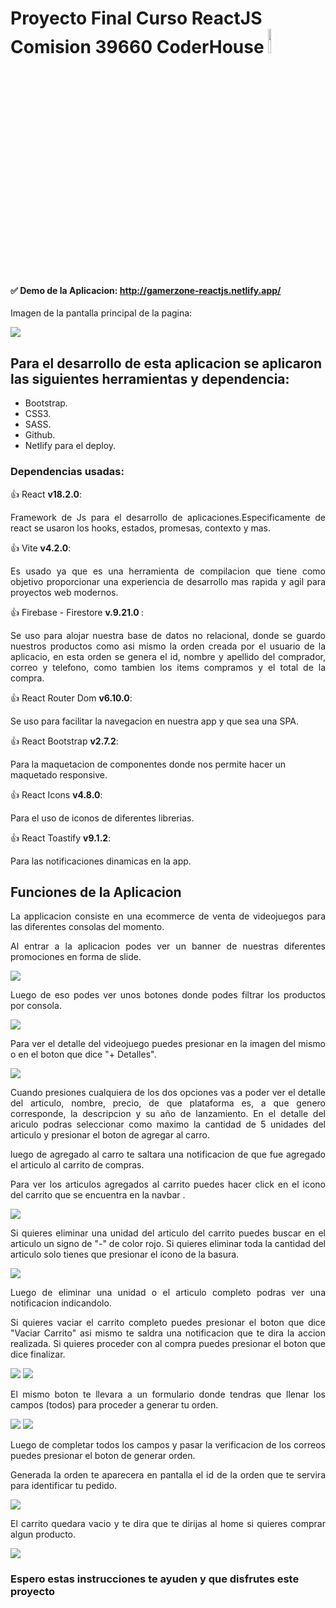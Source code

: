 <h1>Proyecto Final Curso ReactJS Comision 39660 CoderHouse <img src="public/react.jpg" width="10%"></h1>

<h4> ✅ Demo de la Aplicacion:  <a href="http://gamerzone-reactjs.netlify.app/"> http://gamerzone-reactjs.netlify.app/  </a></h4>

Imagen de la pantalla principal de la pagina:

<img src="public/main.png">

<h2> Para el desarrollo de esta aplicacion se aplicaron las siguientes herramientas y dependencia: </h2>

- Bootstrap.
- CSS3.
- SASS.
- Github.
- Netlify para el deploy.

### Dependencias usadas:

👍 React <strong>v18.2.0</strong>: <p align="justify">Framework de Js para el desarrollo de aplicaciones.Especificamente de react se usaron los hooks, estados, promesas, contexto y mas.</p>

👍 Vite <strong>v4.2.0</strong>: <p align="justify">Es usado ya que es una herramienta de compilacion que tiene como objetivo proporcionar una experiencia de desarrollo mas rapida y agil para proyectos web modernos.</p>

👍 Firebase - Firestore <strong> v.9.21.0 </strong>: <p align="justify"> Se uso para alojar nuestra base de datos no relacional, donde se guardo nuestros productos como asi mismo la orden creada por el usuario de la aplicacio, en esta orden se genera el id, nombre y apellido del comprador, correo y telefono, como tambien los items compramos y el total de la compra.</p>

👍 React Router Dom <strong>v6.10.0</strong>: <p align="justify">Se uso para facilitar la navegacion en nuestra app y que sea una SPA.</p>

👍 React Bootstrap <strong>v2.7.2</strong>: <p>Para la maquetacion de componentes donde nos permite hacer un maquetado responsive.</p>

👍 React Icons <strong>v4.8.0</strong>: <p align="justify">Para el uso de iconos de diferentes librerias.</p>

👍 React Toastify <strong>v9.1.2</strong>:<p align="justify"> Para las notificaciones dinamicas en la app.</p>

<h2> Funciones de la Aplicacion </h2>

<p align="justify">La applicacion consiste en una ecommerce de venta de videojuegos para las diferentes consolas del momento.</p>

<p align="justify">Al entrar a la aplicacion podes ver un banner de nuestras diferentes promociones en forma de slide.</p>

<img src="public/main.png">

<p align="justify">Luego de eso podes ver unos botones donde podes filtrar los productos por consola.</p>

<img src="public/categorias.png">

<p align="justify">Para ver el detalle del videojuego puedes presionar en la imagen del mismo o en el boton que dice "+ Detalles".</p>

<img src="public/+detalles.png">

<p align="justify">Cuando presiones cualquiera de los dos opciones vas a poder ver el detalle del articulo, nombre, precio, de que plataforma es, a que genero corresponde, la descripcion y su año de lanzamiento. En el detalle del ariculo podras seleccionar como maximo la cantidad de 5 unidades del articulo y presionar el boton de agregar al carro.</p>

<p align="justify">luego de agregado al carro te saltara una notificacion de que fue agregado el articulo al carrito de compras.</p>

<p align="justify">Para ver los articulos agregados al carrito puedes hacer click en el icono del carrito que se encuentra en la navbar .</p>

<img src="public/detalle.png">

<p align="justify">Si quieres eliminar una unidad del articulo del carrito puedes buscar en el articulo un signo de "-" de color rojo. Si quieres eliminar toda la cantidad del articulo solo tienes que presionar el icono de la basura.</p>

<img src="public/carrito1.png">

<p align="justify">Luego de eliminar una unidad o el articulo completo podras ver una notificacion indicandolo.</p>

<p align="justify">Si quieres vaciar el carrito completo puedes presionar el boton que dice "Vaciar Carrito" asi mismo te saldra una notificacion que te dira la accion realizada. Si quieres proceder con al compra puedes presionar el boton que dice finalizar.</p>

<img src="public/carrito3.png">
<img src="public/carrito2.png">

<p align="justify">El mismo boton te llevara a un formulario donde tendras que llenar los campos (todos) para proceder a generar tu orden.</p>

<img src="public/compraform1.png">
<img src="public/compraform2.png">

<p align="justify">Luego de completar todos los campos y pasar la verificacion de los correos puedes presionar el boton de generar orden.</p>

<p align="justify">Generada la orden te aparecera en pantalla el id de la orden que te servira para identificar tu pedido.</p>

<img src="public/compraform3.png">

<p align="justify">El carrito quedara vacio y te dira que te dirijas al home si quieres comprar algun producto.</p>

<img src="public/carritovacio.png">

<h3>Espero estas instrucciones te ayuden y que disfrutes este proyecto</h3>
